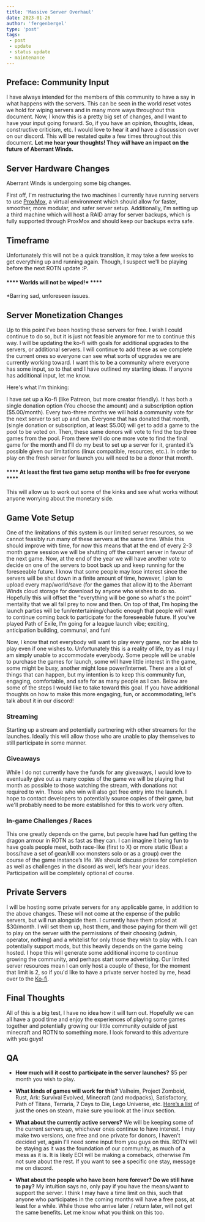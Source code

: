```yaml
---
title: 'Massive Server Overhaul'
date: 2023-01-26
author: 'fergenbergel'
type: 'post'
tags: 
 - post
 - update
 - status update
 - maintenance
---
```


## Preface: Community Input

I have always intended for the members of this community to have a say in what happens with the servers. This can be seen in the world reset votes we hold for wiping servers and in many more ways throughout this document. Now, I know this is a pretty big set of changes, and I want to have your input going forward. So, if you have an opinion, thoughts, ideas, constructive criticism, etc. I would love to hear it and have a discussion over on our discord. This will be restated quite a few times throughout this document. **Let me hear your thoughts! They ___will___ have an impact on the future of Aberrant Winds.**

## Server Hardware Changes
Aberrant Winds is undergoing some big changes.

First off, I'm restructuring the two machines I currently have running servers to use [ProxMox][1], a virtual environment which should allow for faster, smoother, more modular, and safer server setup. Additionally, I'm setting up a third machine which will host a RAID array for server backups, which is fully supported through ProxMox and should keep our backups extra safe.

## Timeframe
Unfortunately this will not be a quick transition, it may take a few weeks to get everything up and running again. Though, I suspect we'll be playing before the next ROTN update :P.

#### **** Worlds will not be wiped!* ****
*Barring sad, unforeseen issues.

## Server Monetization Changes
Up to this point I've been hosting these servers for free. I wish I could continue to do so, but it is just not feasible anymore for me to continue this way. I will be updating the ko-fi with goals for additional upgrades to the servers, or additional servers. I will continue to add these as we complete the current ones so everyone can see what sorts of upgrades we are currently working toward. I want this to be a community where everyone has some input, so to that end I have outlined my starting ideas. If anyone has additional input, let me know.

Here's what I'm thinking:

I have set up a Ko-fi (like Patreon, but more creator friendly). It has both a single donation option (You choose the amount) and a subscription option ($5.00/month). Every two-three months we will hold a community vote for the next server to set up and run. Everyone that has donated that month, (single donation or subscription, at least $5.00) will get to add a game to the pool to be voted on. Then, these same donors will vote to find the top three games from the pool. From there we’ll do one more vote to find the final game for the month and I’ll do my best to set up a server for it, granted it’s possible given our limitations (linux compatible, resources, etc.). In order to play on the fresh server for launch you will need to be a donor that month.

#### **** At least the first two game setup months will be free for everyone ****

This will allow us to work out some of the kinks and see what works without anyone worrying about the monetary side.

## Game Vote Setup

One of the limitations of this system is our limited server resources, so we cannot feasibly run many of these servers at the same time. While this should improve with time, for now this means that at the end of every 2-3 month game session we will be shutting off the current server in favour of the next game. Now, at the end of the year we will have another vote to decide on one of the servers to boot back up and keep running for the foreseeable future. I know that some people may lose interest since the servers will be shut down in a finite amount of time, however, I plan to upload every map/world/save (for the games that allow it) to the Aberrant Winds cloud storage for download by anyone who wishes to do so. Hopefully this will offset the "everything will be gone so what's the point" mentality that we all fall prey to now and then. On top of that, I'm hoping the launch parties will be fun/entertaining/chaotic enough that people will want to continue coming back to participate for the foreseeable future. If you’ve played Path of Exile, I’m going for a league launch vibe; exciting, anticipation building, communal, and fun!

Now, I know that not everybody will want to play every game, nor be able to play even if one wishes to. Unfortunately this is a reality of life, try as I may I am simply unable to accommodate everybody. Some people will be unable to purchase the games for launch, some will have little interest in the game, some might be busy, another might lose power/internet. There are a lot of things that can happen, but my intention is to keep this community fun, engaging, comfortable, and safe for as many people as I can. Below are some of the steps I would like to take toward this goal. If you have additional thoughts on how to make this more engaging, fun, or accommodating, let's talk about it in our discord!

### Streaming
Starting up a stream and potentially partnering with other streamers for the launches. Ideally this will allow those who are unable to play themselves to still participate in some manner.

### Giveaways
While I do not currently have the funds for any giveaways, I would love to eventually give out as many copies of the game we will be playing that month as possible to those watching the stream, with donations not required to win. Those who win will also get free entry into the launch. I hope to contact developers to potentially source copies of their game, but we'll probably need to be more established for this to work very often.

### In-game Challenges / Races
This one greatly depends on the game, but people have had fun getting the dragon armour in ROTN as fast as they can. I can imagine it being fun to have goals people meet, both race-like (first to X) or more static (Beat a boss/have a set of gear/kill xxx monsters solo or as a group) over the course of the game instance’s life. We should discuss prizes for completion as well as challenges in the discord as well, let’s hear your ideas. Participation will be completely optional of course.

## Private Servers
I will be hosting some private servers for any applicable game, in addition to the above changes. These will not come at the expense of the public servers, but will run alongside them. I currently have them priced at $30/month. I will set them up, host them, and those paying for them will get to play on the server with the permissions of their choosing (admin, operator, nothing) and a whitelist for only those they wish to play with. I can potentially support mods, but this heavily depends on the game being hosted. I hope this will generate some additional income to continue growing the community, and perhaps start some advertising. Our limited server resources mean I can only host a couple of these, for the moment that limit is 2, so if you'd like to have a private server hosted by me, head over to the [Ko-fi][2].

## Final Thoughts
All of this is a big test, I have no idea how it will turn out. Hopefully we can all have a good time and enjoy the experiences of playing some games together and potentially growing our little community outside of just minecraft and ROTN to something more. I look forward to this adventure with you guys!

## QA
-   **How much will it cost to participate in the server launches?**
    $5 per month you wish to play.

-   **What kinds of games will work for this?**
    Valheim, Project Zomboid, Rust, Ark: Survival Evolved, Minecraft (and modpacks), Satisfactory, Path of Titans, Terraria, 7 Days to Die, Lego Universe, etc. [Here’s a list][3] of just the ones on steam, make sure you look at the linux section. 

-   **What about the currently active servers?**
    We will be keeping some of the current servers up, whichever ones continue to have interest. I may make two versions, one free and one private for donors, I haven’t decided yet, again I'll need some input from you guys on this. ROTN will be staying as it was the foundation of our community, as much of a mess as it is. It is likely EOI will be making a comeback, otherwise I’m not sure about the rest. If you want to see a specific one stay, message me on discord.

-   **What about the people who have been here forever? Do we still have to pay?**
    My intuition says no, only pay if you have the means/want to support the server. I think I may have a time limit on this, such that anyone who participates in the coming months will have a free pass, at least for a while. While those who arrive later / return later, will not get the same benefits. Let me know what you think on this too.




[1]: <https://www.proxmox.com/en/> "ProxMox"
[2]: <https://ko-fi.com/aberrantwinds> "Aberrant Winds' Ko-fi"
[3]: <https://developer.valvesoftware.com/wiki/Dedicated_Servers_List> "Valve Dedicated Server List"